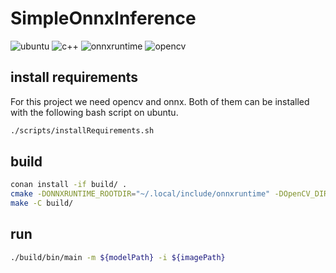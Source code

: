 # SimpleOnnxInference

![ubuntu](https://img.shields.io/badge/Ubuntu-E95420?style=flat&logo=ubuntu&logoColor=black)
![c++](https://img.shields.io/static/v1?label=C%2B%2B&message=20&color=blue&style=flat&logo=c%2B%2B&logoColor=blue&labelColor=white)
![onnxruntime](https://img.shields.io/static/v1?label=onnxruntime&message=1.10&color=lightblue&style=flat&logo=onnx&logoColor=blue&labelColor=white)
![opencv](https://img.shields.io/static/v1?label=opencv&message=3.4.1&color=cyan&style=flat&logo=opencv&logoColor=blue&labelColor=white)

## install requirements

For this project we need opencv and onnx. Both of them can be installed with the following bash script on ubuntu.

```bash
./scripts/installRequirements.sh
```

## build

```bash
conan install -if build/ .
cmake -DONNXRUNTIME_ROOTDIR="~/.local/include/onnxruntime" -DOpenCV_DIR="/usr/local/share/OpenCV" -S . -B build/
make -C build/
```

## run

```bash
./build/bin/main -m ${modelPath} -i ${imagePath}
```
